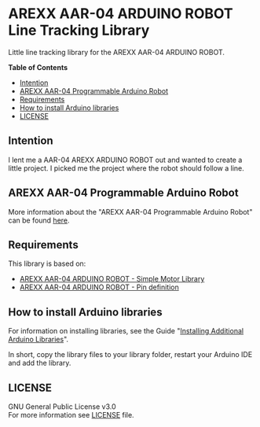 # AREXX AAR-04 ARDUINO ROBOT<br />Line Tracking Library

Little line tracking library for the AREXX AAR-04 ARDUINO ROBOT.

**Table of Contents**
- [Intention](#intention)
- [AREXX AAR-04 Programmable Arduino Robot](#arexx-aar-04-programmable-arduino-robot)
- [Requirements](#requirements)
- [How to install Arduino libraries](#how-to-install-arduino-libraries)
- [LICENSE](#license)


## Intention
I lent me a AAR-04 AREXX ARDUINO ROBOT out and wanted to create a little project. I picked me the project where the robot should follow a line.


## AREXX AAR-04 Programmable Arduino Robot
More information about the "AREXX AAR-04 Programmable Arduino Robot" can be found [here](https://github.com/HeinrichAD/Arduino-AAR04-Robot-PinDefinition#arexx-aar-04-programmable-arduino-robot).


## Requirements
This library is based on:
- [AREXX AAR-04 ARDUINO ROBOT - Simple Motor Library](https://github.com/HeinrichAD/Arduino-AAR04-Robot-SimpleMotorLibrary)
- [AREXX AAR-04 ARDUINO ROBOT - Pin definition](https://github.com/HeinrichAD/Arduino-AAR04-Robot-PinDefinition)


## How to install Arduino libraries
For information on installing libraries, see the Guide "[Installing Additional Arduino Libraries](http://www.arduino.cc/en/Guide/Libraries)".

In short, copy the library files to your library folder, restart your Arduino IDE and add the library.


## LICENSE
GNU General Public License v3.0<br />
For more information see [LICENSE](/LICENSE) file.
